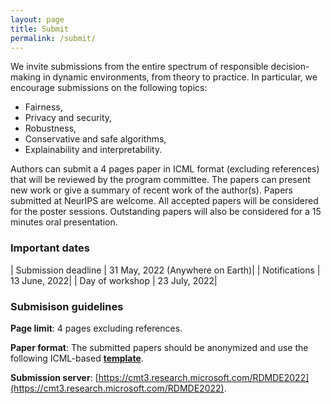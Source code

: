 ```yaml
---
layout: page
title: Submit
permalink: /submit/
---
```


We invite submissions from the entire spectrum of responsible decision-making in dynamic environments, from theory to practice. In particular, we encourage submissions on the following topics: 
* Fairness,
* Privacy and security,
* Robustness,
* Conservative and safe algorithms,
* Explainability and interpretability.


Authors can submit a 4 pages paper in ICML format (excluding references)  that will be reviewed by the program committee. The papers can present new work or give a summary of recent work of the author(s). Papers submitted at NeurIPS are welcome. All accepted papers will be considered for the poster sessions. 
Outstanding papers will also be considered for a 15 minutes oral presentation.


### Important dates
<!-- 
**Submission deadline**: 31 May 2022 (Anywhere on Earth)
**Notifications**: 13 June 2022
-->


| Submission deadline | 31 May, 2022 (Anywhere on Earth)|
| Notifications | 13 June, 2022|
| Day of workshop | 23 July, 2022|

### Submisison guidelines

**Page limit**: 4 pages excluding references. 

**Paper format**: The submitted papers should be anonymized and use the following ICML-based **[template](/assets/template/rdmde2022.zip)**.  

<!-- [ICML format](https://icml.cc/Conferences/2022/StyleAuthorInstructions), anonymous. -->

**Submission server**: [https://cmt3.research.microsoft.com/RDMDE2022](https://cmt3.research.microsoft.com/RDMDE2022).

